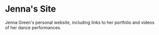 # Jenna's Site

Jenna Green's personal website, including links to her portfolio and videos of her dance performances.
